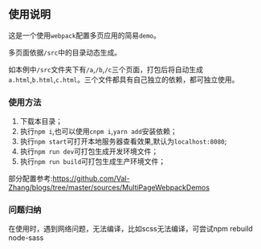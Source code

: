## 使用说明

这是一个使用`webpack`配置多页应用的简易`demo`。

多页面依据`/src`中的目录动态生成。

如本例中`/src`文件夹下有`/a`,`/b`,`/c`三个页面，打包后将自动生成`a.html`,`b.html`,`c.html`。三个文件都具有自己独立的依赖，都可独立使用。


### 使用方法

1. 下载本目录；
2. 执行`npm i`,也可以使用`cnpm i`,`yarn add`安装依赖；
3. 执行`npm start`可打开本地服务器查看效果,默认为`localhost:8080`;
4. 执行`npm run dev`可打包生成开发环境文件；
5. 执行`npm run build`可打包生成生产环境文件；

部分配置参考:https://github.com/Val-Zhang/blogs/tree/master/sources/MultiPageWebpackDemos


### 问题归纳

在使用时，遇到网络问题，无法编译，比如scss无法编译，可尝试npm rebuild node-sass